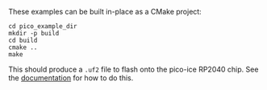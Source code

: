 These examples can be built in-place as a CMake project:

```
cd pico_example_dir
mkdir -p build
cd build
cmake ..
make
```

This should produce a `.uf2` file to flash onto the pico-ice RP2040 chip.
See the [documentation](https://pico-ice.tinyvision.ai/) for how to do this.
